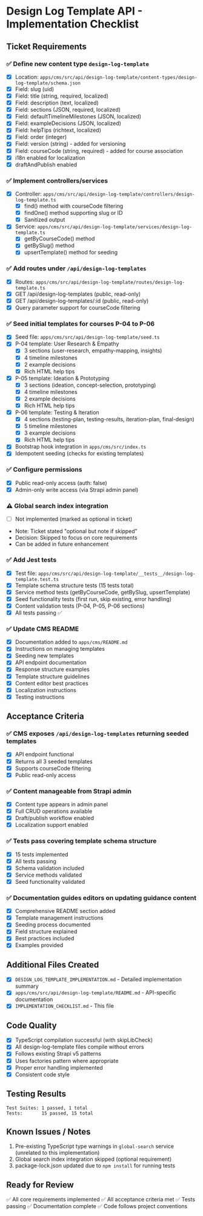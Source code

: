# Design Log Template API - Implementation Checklist

## Ticket Requirements

### ✅ Define new content type `design-log-template`
- [x] Location: `apps/cms/src/api/design-log-template/content-types/design-log-template/schema.json`
- [x] Field: slug (uid)
- [x] Field: title (string, required, localized)
- [x] Field: description (text, localized)
- [x] Field: sections (JSON, required, localized)
- [x] Field: defaultTimelineMilestones (JSON, localized)
- [x] Field: exampleDecisions (JSON, localized)
- [x] Field: helpTips (richtext, localized)
- [x] Field: order (integer)
- [x] Field: version (string) - added for versioning
- [x] Field: courseCode (string, required) - added for course association
- [x] i18n enabled for localization
- [x] draftAndPublish enabled

### ✅ Implement controllers/services
- [x] Controller: `apps/cms/src/api/design-log-template/controllers/design-log-template.ts`
  - [x] find() method with courseCode filtering
  - [x] findOne() method supporting slug or ID
  - [x] Sanitized output
- [x] Service: `apps/cms/src/api/design-log-template/services/design-log-template.ts`
  - [x] getByCourseCode() method
  - [x] getBySlug() method
  - [x] upsertTemplate() method for seeding

### ✅ Add routes under `/api/design-log-templates`
- [x] Routes: `apps/cms/src/api/design-log-template/routes/design-log-template.ts`
- [x] GET /api/design-log-templates (public, read-only)
- [x] GET /api/design-log-templates/:id (public, read-only)
- [x] Query parameter support for courseCode filtering

### ✅ Seed initial templates for courses P-04 to P-06
- [x] Seed file: `apps/cms/src/api/design-log-template/seed.ts`
- [x] P-04 template: User Research & Empathy
  - [x] 3 sections (user-research, empathy-mapping, insights)
  - [x] 4 timeline milestones
  - [x] 2 example decisions
  - [x] Rich HTML help tips
- [x] P-05 template: Ideation & Prototyping
  - [x] 3 sections (ideation, concept-selection, prototyping)
  - [x] 4 timeline milestones
  - [x] 2 example decisions
  - [x] Rich HTML help tips
- [x] P-06 template: Testing & Iteration
  - [x] 4 sections (testing-plan, testing-results, iteration-plan, final-design)
  - [x] 5 timeline milestones
  - [x] 3 example decisions
  - [x] Rich HTML help tips
- [x] Bootstrap hook integration in `apps/cms/src/index.ts`
- [x] Idempotent seeding (checks for existing templates)

### ✅ Configure permissions
- [x] Public read-only access (auth: false)
- [x] Admin-only write access (via Strapi admin panel)

### ⚠️ Global search index integration
- [ ] Not implemented (marked as optional in ticket)
- Note: Ticket stated "optional but note if skipped"
- Decision: Skipped to focus on core requirements
- Can be added in future enhancement

### ✅ Add Jest tests
- [x] Test file: `apps/cms/src/api/design-log-template/__tests__/design-log-template.test.ts`
- [x] Template schema structure tests (15 tests total)
- [x] Service method tests (getByCourseCode, getBySlug, upsertTemplate)
- [x] Seed functionality tests (first run, skip existing, error handling)
- [x] Content validation tests (P-04, P-05, P-06 sections)
- [x] All tests passing ✅

### ✅ Update CMS README
- [x] Documentation added to `apps/cms/README.md`
- [x] Instructions on managing templates
- [x] Seeding new templates
- [x] API endpoint documentation
- [x] Response structure examples
- [x] Template structure guidelines
- [x] Content editor best practices
- [x] Localization instructions
- [x] Testing instructions

## Acceptance Criteria

### ✅ CMS exposes `/api/design-log-templates` returning seeded templates
- [x] API endpoint functional
- [x] Returns all 3 seeded templates
- [x] Supports courseCode filtering
- [x] Public read-only access

### ✅ Content manageable from Strapi admin
- [x] Content type appears in admin panel
- [x] Full CRUD operations available
- [x] Draft/publish workflow enabled
- [x] Localization support enabled

### ✅ Tests pass covering template schema structure
- [x] 15 tests implemented
- [x] All tests passing
- [x] Schema validation included
- [x] Service methods validated
- [x] Seed functionality validated

### ✅ Documentation guides editors on updating guidance content
- [x] Comprehensive README section added
- [x] Template management instructions
- [x] Seeding process documented
- [x] Field structure explained
- [x] Best practices included
- [x] Examples provided

## Additional Files Created

- [x] `DESIGN_LOG_TEMPLATE_IMPLEMENTATION.md` - Detailed implementation summary
- [x] `apps/cms/src/api/design-log-template/README.md` - API-specific documentation
- [x] `IMPLEMENTATION_CHECKLIST.md` - This file

## Code Quality

- [x] TypeScript compilation successful (with skipLibCheck)
- [x] All design-log-template files compile without errors
- [x] Follows existing Strapi v5 patterns
- [x] Uses factories pattern where appropriate
- [x] Proper error handling implemented
- [x] Consistent code style

## Testing Results

```
Test Suites: 1 passed, 1 total
Tests:       15 passed, 15 total
```

## Known Issues / Notes

1. Pre-existing TypeScript type warnings in `global-search` service (unrelated to this implementation)
2. Global search index integration skipped (optional requirement)
3. package-lock.json updated due to `npm install` for running tests

## Ready for Review

✅ All core requirements implemented
✅ All acceptance criteria met
✅ Tests passing
✅ Documentation complete
✅ Code follows project conventions
